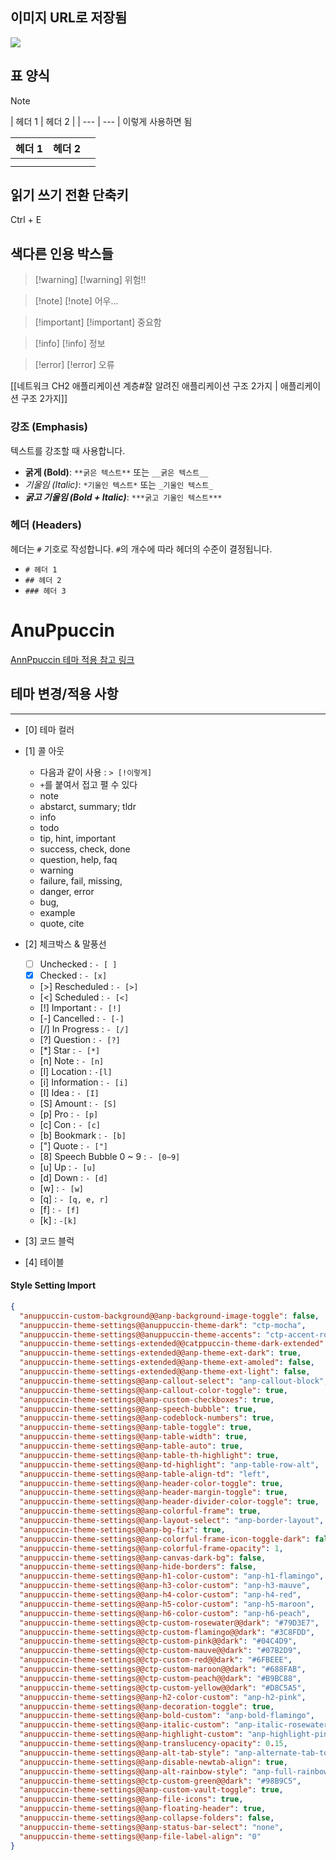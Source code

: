 ## 이미지 URL로 저장됨
![](https://i.imgur.com/sxqgNgI.png)


## 표 양식

>[!note] 
>
>| 헤더 1 | 헤더 2 |
>|    ---    |    ---    |                     이렇게 사용하면 됨
>

| 헤더 1 | 헤더 2 |     |
| ---- | ---- | --- |
|      |      |     |
|      |      |     |

## 읽기 쓰기 전환 단축키 

Ctrl + E


## 색다른 인용 박스들

>[!warning] [!warning]
>위험!!

>[!note] [!note]
>어우...

>[!important] [!important]
>중요함

>[!info] [!info]
>정보

>[!error] [!error]
>오류

[[네트워크 CH2 애플리케이션 계층#잘 알려진 애플리케이션 구조 2가지 | 애플리케이션 구조 2가지]]  

### **강조 (Emphasis)**

텍스트를 강조할 때 사용합니다.

- **굵게 (Bold)**: `**굵은 텍스트**` 또는 `__굵은 텍스트__`
- _기울임 (Italic)_: `*기울인 텍스트*` 또는 `_기울인 텍스트_`
- _**굵고 기울임 (Bold + Italic)**_: `***굵고 기울인 텍스트***`

### **헤더 (Headers)**

헤더는 `#` 기호로 작성합니다. `#`의 개수에 따라 헤더의 수준이 결정됩니다.

- `# 헤더 1`
- `## 헤더 2`
- `### 헤더 3`


# AnuPpuccin

[AnnPpuccin 테마 적용 참고 링크](https://anpigon.tistory.com/332)

## 테마 변경/적용 사항
---
- [0] 테마 컬러
- [1] 콜 아웃
	- 다음과 같이 사용 : `> [!이렇게]`
	- `+`를 붙여서 접고 펼 수 있다
	- note
	- abstarct, summary; tldr
	- info
	- todo
	- tip, hint, important
	- success, check, done
	- question, help, faq
	- warning
	- failure, fail, missing,
	- danger, error
	- bug,
	- example
	- quote, cite

- [2] 체크박스 & 말풍선
	- [ ] Unchecked : `- [ ]`
	- [x]  Checked : `- [x]`
	- [>]  Rescheduled : `- [>]`
	- [<]  Scheduled : `- [<]`
	- [!] Important : `- [!]`
	- [-]  Cancelled : `- [-]`
	- [/]  In Progress : `- [/]`
	- [?]  Question : `- [?]`
	- [*]  Star : `- [*]`
	- [n]  Note : `- [n]`
	- [l] Location : `-[l]`
	- [i] Information : `- [i]`
	- [I]  Idea : `- [I]`
	- [S] Amount : `- [S]`
	- [p] Pro : `- [p]`
	- [c] Con : `- [c]`
	- [b] Bookmark : `- [b]`
	- ["]  Quote : `- ["]`
	- [8] Speech Bubble 0 ~ 9 : `- [0~9]`
	- [u]  Up : `- [u]`
	- [d] Down : `- [d]`
	- [w] : `- [w]`
	- [q] : `- [q, e, r]`
	- [f] : `- [f]`
	- [k] : `-[k]` 
- [3] 코드 블럭
- [4] 테이블

#### Style Setting Import
```json
{
  "anuppuccin-custom-background@@anp-background-image-toggle": false,
  "anuppuccin-theme-settings@@anuppuccin-theme-dark": "ctp-mocha",
  "anuppuccin-theme-settings@@anuppuccin-theme-accents": "ctp-accent-rosewater",
  "anuppuccin-theme-settings-extended@@catppuccin-theme-dark-extended": "ctp-dracula",
  "anuppuccin-theme-settings-extended@@anp-theme-ext-dark": true,
  "anuppuccin-theme-settings-extended@@anp-theme-ext-amoled": false,
  "anuppuccin-theme-settings-extended@@anp-theme-ext-light": false,
  "anuppuccin-theme-settings@@anp-callout-select": "anp-callout-block",
  "anuppuccin-theme-settings@@anp-callout-color-toggle": true,
  "anuppuccin-theme-settings@@anp-custom-checkboxes": true,
  "anuppuccin-theme-settings@@anp-speech-bubble": true,
  "anuppuccin-theme-settings@@anp-codeblock-numbers": true,
  "anuppuccin-theme-settings@@anp-table-toggle": true,
  "anuppuccin-theme-settings@@anp-table-width": true,
  "anuppuccin-theme-settings@@anp-table-auto": true,
  "anuppuccin-theme-settings@@anp-table-th-highlight": true,
  "anuppuccin-theme-settings@@anp-td-highlight": "anp-table-row-alt",
  "anuppuccin-theme-settings@@anp-table-align-td": "left",
  "anuppuccin-theme-settings@@anp-header-color-toggle": true,
  "anuppuccin-theme-settings@@anp-header-margin-toggle": true,
  "anuppuccin-theme-settings@@anp-header-divider-color-toggle": true,
  "anuppuccin-theme-settings@@anp-colorful-frame": true,
  "anuppuccin-theme-settings@@anp-layout-select": "anp-border-layout",
  "anuppuccin-theme-settings@@anp-bg-fix": true,
  "anuppuccin-theme-settings@@anp-colorful-frame-icon-toggle-dark": false,
  "anuppuccin-theme-settings@@anp-colorful-frame-opacity": 1,
  "anuppuccin-theme-settings@@anp-canvas-dark-bg": false,
  "anuppuccin-theme-settings@@anp-hide-borders": false,
  "anuppuccin-theme-settings@@anp-h1-color-custom": "anp-h1-flamingo",
  "anuppuccin-theme-settings@@anp-h3-color-custom": "anp-h3-mauve",
  "anuppuccin-theme-settings@@anp-h4-color-custom": "anp-h4-red",
  "anuppuccin-theme-settings@@anp-h5-color-custom": "anp-h5-maroon",
  "anuppuccin-theme-settings@@anp-h6-color-custom": "anp-h6-peach",
  "anuppuccin-theme-settings@@ctp-custom-rosewater@@dark": "#79D3E7",
  "anuppuccin-theme-settings@@ctp-custom-flamingo@@dark": "#3C8FDD",
  "anuppuccin-theme-settings@@ctp-custom-pink@@dark": "#04C4D9",
  "anuppuccin-theme-settings@@ctp-custom-mauve@@dark": "#07B2D9",
  "anuppuccin-theme-settings@@ctp-custom-red@@dark": "#6FBEEE",
  "anuppuccin-theme-settings@@ctp-custom-maroon@@dark": "#688FAB",
  "anuppuccin-theme-settings@@ctp-custom-peach@@dark": "#B9BC88",
  "anuppuccin-theme-settings@@ctp-custom-yellow@@dark": "#D8C5A5",
  "anuppuccin-theme-settings@@anp-h2-color-custom": "anp-h2-pink",
  "anuppuccin-theme-settings@@anp-decoration-toggle": true,
  "anuppuccin-theme-settings@@anp-bold-custom": "anp-bold-flamingo",
  "anuppuccin-theme-settings@@anp-italic-custom": "anp-italic-rosewater",
  "anuppuccin-theme-settings@@anp-highlight-custom": "anp-highlight-pink",
  "anuppuccin-theme-settings@@anp-translucency-opacity": 0.15,
  "anuppuccin-theme-settings@@anp-alt-tab-style": "anp-alternate-tab-toggle",
  "anuppuccin-theme-settings@@anp-disable-newtab-align": true,
  "anuppuccin-theme-settings@@anp-alt-rainbow-style": "anp-full-rainbow-color-toggle",
  "anuppuccin-theme-settings@@ctp-custom-green@@dark": "#98B9C5",
  "anuppuccin-theme-settings@@anp-custom-vault-toggle": true,
  "anuppuccin-theme-settings@@anp-file-icons": true,
  "anuppuccin-theme-settings@@anp-floating-header": true,
  "anuppuccin-theme-settings@@anp-collapse-folders": false,
  "anuppuccin-theme-settings@@anp-status-bar-select": "none",
  "anuppuccin-theme-settings@@anp-file-label-align": "0"
}
```